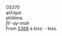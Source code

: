 <body>
  <p>G5370<br>  φίλημα  <br> philēma  <br><i>fil‘-ay-mah </i><br>From <a href="g5368.htm">5368</a>  a <i>kiss:</i> - kiss.<br></p>
 </body>